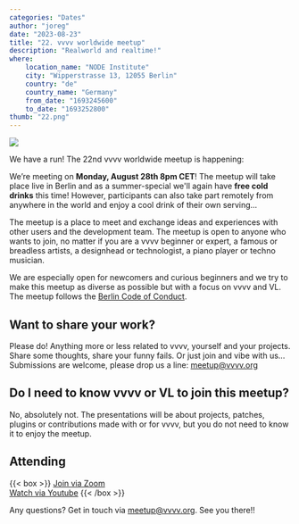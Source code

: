 ```yaml
---
categories: "Dates"
author: "joreg"
date: "2023-08-23"
title: "22. vvvv worldwide meetup"
description: "Realworld and realtime!"
where: 
    location_name: "NODE Institute"
    city: "Wipperstrasse 13, 12055 Berlin"
    country: "de"
    country_name: "Germany"
    from_date: "1693245600"
    to_date: "1693252800"
thumb: "22.png"
---
```


![](22.png) 

We have a run! The 22nd vvvv worldwide meetup is happening:

We’re meeting on **Monday, August 28th 8pm CET**! The meetup will take place live in Berlin and as a summer-special we'll again have **free cold drinks** this time! However, participants can also take part remotely from anywhere in the world and enjoy a cool drink of their own serving...

The meetup is a place to meet and exchange ideas and experiences with other users and the development team. The meetup is open to anyone who wants to join, no matter if you are a vvvv beginner or expert, a famous or breadless artists, a designhead or technologist, a piano player or techno musician.

We are especially open for newcomers and curious beginners and we try to make this meetup as diverse as possible but with a focus on vvvv and VL. The meetup follows the [Berlin Code of Conduct](https://berlincodeofconduct.org). 

##  Want to share your work?
Please do! Anything more or less related to vvvv, yourself and your projects. Share some thoughts, share your funny fails. Or just join and vibe with us… Submissions are welcome, please drop us a line: meetup@vvvv.org

## Do I need to know vvvv or VL to join this meetup?
No, absolutely not. The presentations will be about projects, patches, plugins or contributions made with or for vvvv, but you do not need to know it to enjoy the meetup.

## Attending
{{< box >}}
[Join via Zoom](https://us02web.zoom.us/j/85911367138?pwd=TUdpY0lpRStqNVZ1K1BxWnVIWXVrQT09)  
[Watch via Youtube](https://www.youtube.com/watch?v=o5MRTJTyzPc)
{{< /box >}}

Any questions? Get in touch via meetup@vvvv.org. See you there!!
